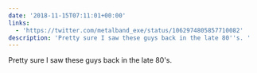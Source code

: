 ```yaml
---
date: '2018-11-15T07:11:01+00:00'
links:
  - 'https://twitter.com/metalband_exe/status/1062974805857710082'
description: 'Pretty sure I saw these guys back in the late 80''s. '
---
```

Pretty sure I saw these guys back in the late 80's. 
